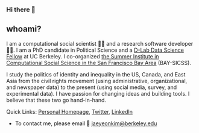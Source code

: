 
### Hi there 👋

## whoami?

I am a computational social scientist :man_scientist: and a research software developer :man_technologist:. I am a PhD candidate in Political Science and a [D-Lab Data Science Fellow](https://dlab.berkeley.edu/people/jae-yeon-kim) at UC Berkeley. I co-organized [the Summer Institute in Computational Social Science in the San Francisco Bay Area](https://compsocialscience.github.io/summer-institute/2020/bay_area/) (BAY-SICSS). 

I study the politics of identity and inequality in the US, Canada, and East Asia from the civil rights movement (using administrative, organizational, and newspaper data) to the present (using social media, survey, and experimental data). I have passion for changing ideas and building tools. I believe that these two go hand-in-hand.  

Quick Links: [Personal Homepage](https://jaeyk.github.io/), [Twitter](https://twitter.com/JaeJaeykim2), [LinkedIn](https://www.linkedin.com/in/jae-yeon-kim/)

- To contact me, please email :postbox: jaeyeonkim@berkeley.edu 
